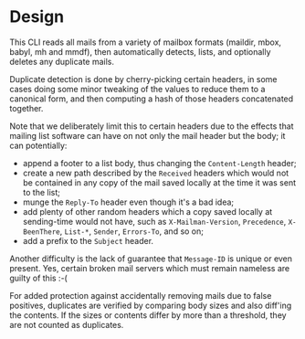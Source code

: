 # Design

This CLI reads all mails from a variety of mailbox formats (maildir,
mbox, babyl, mh and mmdf), then automatically detects, lists, and
optionally deletes any duplicate mails.

Duplicate detection is done by cherry-picking certain headers, in some
cases doing some minor tweaking of the values to reduce them to a
canonical form, and then computing a hash of those headers concatenated
together.

Note that we deliberately limit this to certain headers due to the
effects that mailing list software can have on not only the mail header
but the body; it can potentially:

- append a footer to a list body, thus changing the `Content-Length`
  header;
- create a new path described by the `Received` headers which would not
  be contained in any copy of the mail saved locally at the time it was
  sent to the list;
- munge the `Reply-To` header even though it's a bad idea;
- add plenty of other random headers which a copy saved locally at
  sending-time would not have, such as `X-Mailman-Version`,
  `Precedence`, `X-BeenThere`, `List-*`, `Sender`, `Errors-To`, and so
  on;
- add a prefix to the `Subject` header.

Another difficulty is the lack of guarantee that `Message-ID` is unique
or even present. Yes, certain broken mail servers which must remain
nameless are guilty of this :-(

For added protection against accidentally removing mails due to false
positives, duplicates are verified by comparing body sizes and also
diff'ing the contents. If the sizes or contents differ by more than a
threshold, they are not counted as duplicates.
